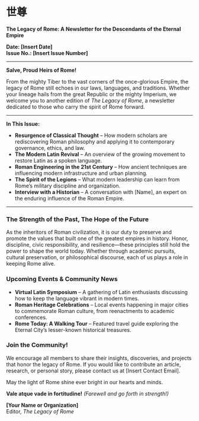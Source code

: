 # 世尊

**The Legacy of Rome: A Newsletter for the Descendants of the Eternal Empire**

**Date: [Insert Date]**  
**Issue No.: [Insert Issue Number]**

---

**Salve, Proud Heirs of Rome!**

From the mighty Tiber to the vast corners of the once-glorious Empire, the legacy of Rome still echoes in our laws, languages, and traditions. Whether your lineage hails from the great Republic or the mighty Imperium, we welcome you to another edition of *The Legacy of Rome*, a newsletter dedicated to those who carry the spirit of Rome forward.

---

**In This Issue:**
- **Resurgence of Classical Thought** – How modern scholars are rediscovering Roman philosophy and applying it to contemporary governance, ethics, and law.
- **The Modern Latin Revival** – An overview of the growing movement to restore Latin as a spoken language.
- **Roman Engineering in the 21st Century** – How ancient techniques are influencing modern infrastructure and urban planning.
- **The Spirit of the Legions** – What modern leadership can learn from Rome’s military discipline and organization.
- **Interview with a Historian** – A conversation with [Name], an expert on the enduring influence of the Roman Empire.

---

### **The Strength of the Past, The Hope of the Future**
As the inheritors of Roman civilization, it is our duty to preserve and promote the values that built one of the greatest empires in history. Honor, discipline, civic responsibility, and resilience—these principles still hold the power to shape the world today. Whether through academic pursuits, cultural preservation, or philosophical discourse, each of us plays a role in keeping Rome alive.

### **Upcoming Events & Community News**
- **Virtual Latin Symposium** – A gathering of Latin enthusiasts discussing how to keep the language vibrant in modern times.
- **Roman Heritage Celebrations** – Local events happening in major cities to commemorate Roman culture, from reenactments to academic conferences.
- **Rome Today: A Walking Tour** – Featured travel guide exploring the Eternal City’s lesser-known historical treasures.

### **Join the Community!**
We encourage all members to share their insights, discoveries, and projects that honor the legacy of Rome. If you would like to contribute an article, research, or personal story, please contact us at [Insert Contact Email].

May the light of Rome shine ever bright in our hearts and minds.

**Vale atque vade in fortitudine!** *(Farewell and go forth in strength!)*

**[Your Name or Organization]**  
Editor, *The Legacy of Rome*

